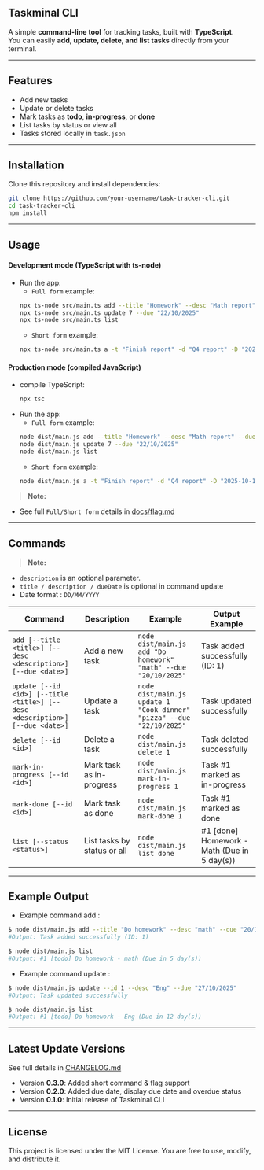 ## Taskminal CLI

A simple **command-line tool** for tracking tasks, built with **TypeScript**.  
You can easily **add, update, delete, and list tasks** directly from your terminal.

---

## Features
- Add new tasks
- Update or delete tasks
- Mark tasks as **todo**, **in-progress**, or **done**
- List tasks by status or view all
- Tasks stored locally in `task.json`

---

## Installation

Clone this repository and install dependencies:

```bash
git clone https://github.com/your-username/task-tracker-cli.git
cd task-tracker-cli
npm install
```

---

## Usage

#### Development mode (TypeScript with ts-node)
 - Run the app:
    - `Full form` example:
    ```bash
    npx ts-node src/main.ts add --title "Homework" --desc "Math report" --due "20/10/2025"
    npx ts-node src/main.ts update 7 --due "22/10/2025"
    npx ts-node src/main.ts list
    ```
    - `Short form` example:
    ```bash
    npx ts-node src/main.ts a -t "Finish report" -d "Q4 report" -D "2025-10-10"
    ```
#### Production mode (compiled JavaScript)
 - compile TypeScript:
    ```bash
    npx tsc
    ```
 - Run the app:
    - `Full form` example:
    ```bash
    node dist/main.js add --title "Homework" --desc "Math report" --due "20/10/2025"
    node dist/main.js update 7 --due "22/10/2025"
    node dist/main.js list
    ```
    - `Short form` example:
    ```bash
    node dist/main.js a -t "Finish report" -d "Q4 report" -D "2025-10-10"
    ```
> **Note:** 
- See full `Full/Short form` details in [docs/flag.md](./docs/flag.md)
---

## Commands

> **Note:** 
- `description` is an optional parameter.
- `title / description / dueDate` is optional in command update
- Date format : `DD/MM/YYYY`

| Command                  | Description                     | Example                                      | Output Example |
|--------------------------|---------------------------------|----------------------------------------------|----------------|
| `add [--title <title>] [--desc <description>] [--due <date>]` | Add a new task | `node dist/main.js add "Do homework" "math" --due "20/10/2025"` | Task added successfully (ID: 1) |
| `update [--id <id>] [--title <title>] [--desc <description>] [--due <date>]` | Update a task | `node dist/main.js update 1 "Cook dinner" "pizza" --due "22/10/2025"` | Task updated successfully |
| `delete [--id <id>]`            | Delete a task                   | `node dist/main.js delete 1`                | Task deleted successfully |
| `mark-in-progress [--id <id>]`  | Mark task as in-progress        | `node dist/main.js mark-in-progress 1`      | Task #1 marked as in-progress |
| `mark-done [--id <id>]`        | Mark task as done               | `node dist/main.js mark-done 1`             | Task #1 marked as done |
| `list [--status <status>]`          | List tasks by status or all     | `node dist/main.js list done`               | #1 [done] Homework - Math (Due in 5 day(s)) |

---
## Example Output
- Example command add :
```bash
$ node dist/main.js add --title "Do homework" --desc "math" --due "20/10/2025"
#Output: Task added successfully (ID: 1)

$ node dist/main.js list
#Output: #1 [todo] Do homework - math (Due in 5 day(s))
```

- Example command update :
```bash
$ node dist/main.js update --id 1 --desc "Eng" --due "27/10/2025"
#Output: Task updated successfully

$ node dist/main.js list
#Output: #1 [todo] Do homework - Eng (Due in 12 day(s))
```
---

## Latest Update Versions
See full details in [CHANGELOG.md](./CHANGELOG.md)
- Version **0.3.0**: Added short command & flag support
- Version **0.2.0**: Added due date, display due date and overdue status
- Version **0.1.0**: Initial release of Taskminal CLI


---
## License
This project is licensed under the MIT License. You are free to use, modify, and distribute it.

